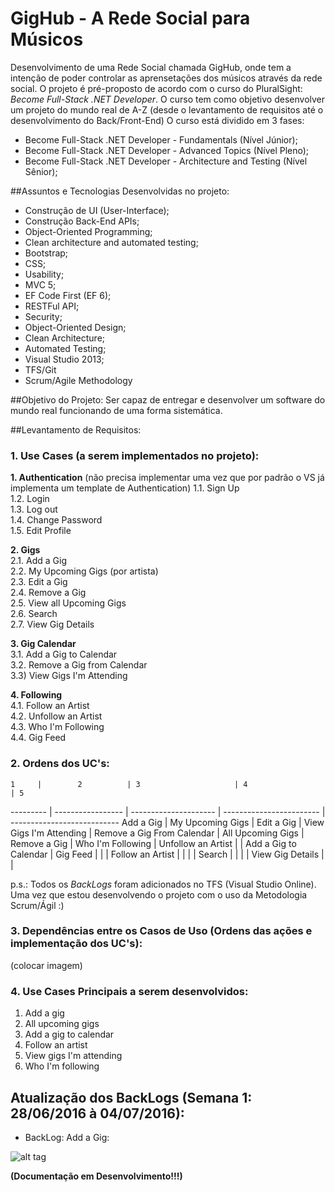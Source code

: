 # GigHub - A Rede Social para Músicos 

Desenvolvimento de uma Rede Social chamada GigHub, onde tem a intenção de poder controlar as aprensetações dos músicos através da rede social. O projeto é pré-proposto de acordo com o curso do PluralSight: *Become Full-Stack .NET Developer*. O curso tem como objetivo desenvolver um projeto do mundo real de A-Z (desde o levantamento de requisitos até o desenvolvimento do Back/Front-End)
O curso está dividido em 3 fases:

- Become Full-Stack .NET Developer - Fundamentals (Nível Júnior);
- Become Full-Stack .NET Developer - Advanced Topics (Nível Pleno);
- Become Full-Stack .NET Developer - Architecture and Testing (Nível Sênior);

##Assuntos e Tecnologias Desenvolvidas no projeto: 

* Construção de UI (User-Interface); 
* Construção Back-End APIs;
* Object-Oriented Programming;
* Clean architecture and automated testing;
* Bootstrap;
* CSS;
* Usability;
* MVC 5;
* EF Code First (EF 6);
* RESTFul API;
* Security;
* Object-Oriented Design;
* Clean Architecture;
* Automated Testing;
* Visual Studio 2013;
* TFS/Git
* Scrum/Agile Methodology


##Objetivo do Projeto:
Ser capaz de entregar e desenvolver um software do mundo real funcionando de uma forma sistemática.

##Levantamento de Requisitos:

### 1. Use Cases (a serem implementados no projeto):

**1. Authentication** (não precisa implementar uma vez que por padrão o VS já implementa um template de Authentication)
	1.1. Sign Up <br />
	1.2. Login <br />
	1.3. Log out <br />
	1.4. Change Password <br />
	1.5. Edit Profile <br />

**2. Gigs** <br />
	2.1. Add a Gig <br />
	2.2. My Upcoming Gigs (por artista) <br />
	2.3. Edit a Gig <br />
	2.4. Remove a Gig <br />
	2.5. View all Upcoming Gigs <br />
	2.6. Search <br />
	2.7. View Gig Details <br />
 
**3. Gig Calendar** <br />
	3.1. Add a Gig to Calendar <br />
	3.2. Remove a Gig from Calendar <br />
	3.3) View Gigs I'm Attending <br />

**4. Following** <br />
	4.1. Follow an Artist <br />
	4.2. Unfollow an Artist <br />
	4.3. Who I'm Following <br />
	4.4. Gig Feed <br />
	

### 2. Ordens dos UC's:

    1     |        2          | 3                     | 4                        | 5
--------- | ----------------- | --------------------- | ------------------------ | ---------------------------
Add a Gig | My Upcoming Gigs  | Edit a Gig            | View Gigs I'm Attending  | Remove a Gig From Calendar
          | All Upcoming Gigs | Remove a Gig          | Who I'm Following        | Unfollow an Artist
          |                   | Add a Gig to Calendar | Gig Feed                 |
          |                   | Follow an Artist      |                          |
          |                   | Search                |                          |
          |                   | View Gig Details      |                          |



p.s.: Todos os *BackLogs* foram adicionados no TFS (Visual Studio Online). Uma vez que estou desenvolvendo o projeto com o uso da Metodologia Scrum/Ágil :)

### 3. Dependências entre os Casos de Uso (Ordens das ações e implementação dos UC's):

(colocar imagem)

### 4. Use Cases Principais a serem desenvolvidos:

1. Add a gig <br />
2. All upcoming gigs <br />
3. Add a gig to calendar <br />
4. Follow an artist <br />
5. View gigs I'm attending <br />
6. Who I'm following <br />
 
## Atualização dos BackLogs (Semana 1: 28/06/2016 à 04/07/2016):

* BackLog: Add a Gig:

![alt tag](http://i63.tinypic.com/2en9p52.png)


**(Documentação em Desenvolvimento!!!)**



